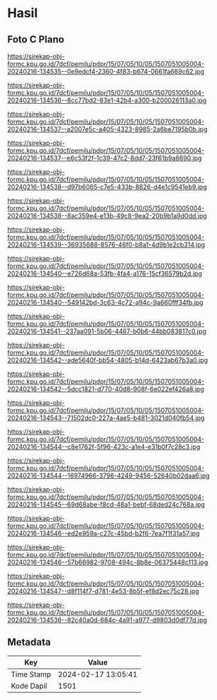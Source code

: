 # Hasil

## Foto C Plano

https://sirekap-obj-formc.kpu.go.id/7dcf/pemilu/pdpr/15/07/05/10/05/1507051005004-20240216-134535--0e9edcf4-2360-4f83-b674-0661fa669c62.jpg

https://sirekap-obj-formc.kpu.go.id/7dcf/pemilu/pdpr/15/07/05/10/05/1507051005004-20240216-134536--8cc77bd2-83e1-42b4-a300-b200026113a0.jpg

https://sirekap-obj-formc.kpu.go.id/7dcf/pemilu/pdpr/15/07/05/10/05/1507051005004-20240216-134537--a2007e5c-a405-4323-8985-2a6be7195b0b.jpg

https://sirekap-obj-formc.kpu.go.id/7dcf/pemilu/pdpr/15/07/05/10/05/1507051005004-20240216-134537--e6c53f2f-1c39-47c2-8dd7-23f61b9a8690.jpg

https://sirekap-obj-formc.kpu.go.id/7dcf/pemilu/pdpr/15/07/05/10/05/1507051005004-20240216-134538--d97b6065-c7e5-433b-8826-d4e1c9541eb9.jpg

https://sirekap-obj-formc.kpu.go.id/7dcf/pemilu/pdpr/15/07/05/10/05/1507051005004-20240216-134538--8ac359e4-e13b-49c8-9ea2-20b9b1a9d0dd.jpg

https://sirekap-obj-formc.kpu.go.id/7dcf/pemilu/pdpr/15/07/05/10/05/1507051005004-20240216-134539--36935688-8576-46f0-b8a1-4d9b1e2cb314.jpg

https://sirekap-obj-formc.kpu.go.id/7dcf/pemilu/pdpr/15/07/05/10/05/1507051005004-20240216-134540--e726d68a-53fb-4fa4-a176-15cf36579b2d.jpg

https://sirekap-obj-formc.kpu.go.id/7dcf/pemilu/pdpr/15/07/05/10/05/1507051005004-20240216-134540--549142bd-3c63-4c72-a94c-9a660fff34fb.jpg

https://sirekap-obj-formc.kpu.go.id/7dcf/pemilu/pdpr/15/07/05/10/05/1507051005004-20240216-134541--237aa091-5b06-4467-b0b6-44bb083817c0.jpg

https://sirekap-obj-formc.kpu.go.id/7dcf/pemilu/pdpr/15/07/05/10/05/1507051005004-20240216-134542--ade5640f-bb54-4805-b14d-6423ab67b3a0.jpg

https://sirekap-obj-formc.kpu.go.id/7dcf/pemilu/pdpr/15/07/05/10/05/1507051005004-20240216-134542--5dcc1821-d770-40d8-908f-6e022ef426a8.jpg

https://sirekap-obj-formc.kpu.go.id/7dcf/pemilu/pdpr/15/07/05/10/05/1507051005004-20240216-134543--71502dc0-227a-4ae5-b481-3021d040fb54.jpg

https://sirekap-obj-formc.kpu.go.id/7dcf/pemilu/pdpr/15/07/05/10/05/1507051005004-20240216-134544--c8e1762f-5f96-423c-a1e4-e31b0f7c28c3.jpg

https://sirekap-obj-formc.kpu.go.id/7dcf/pemilu/pdpr/15/07/05/10/05/1507051005004-20240216-134544--16974966-3796-4249-9456-52640b02daa6.jpg

https://sirekap-obj-formc.kpu.go.id/7dcf/pemilu/pdpr/15/07/05/10/05/1507051005004-20240216-134545--69d68abe-f8cd-48a1-bebf-68ded24c768a.jpg

https://sirekap-obj-formc.kpu.go.id/7dcf/pemilu/pdpr/15/07/05/10/05/1507051005004-20240216-134546--ed2e959a-c27c-45bd-b2f6-7ea7f1f31a57.jpg

https://sirekap-obj-formc.kpu.go.id/7dcf/pemilu/pdpr/15/07/05/10/05/1507051005004-20240216-134546--57b66982-9708-494c-8b8e-06375448c113.jpg

https://sirekap-obj-formc.kpu.go.id/7dcf/pemilu/pdpr/15/07/05/10/05/1507051005004-20240216-134547--d8f114f7-d781-4e53-8b5f-ef8d2ec75c28.jpg

https://sirekap-obj-formc.kpu.go.id/7dcf/pemilu/pdpr/15/07/05/10/05/1507051005004-20240216-134536--82c40a0d-684c-4a91-a977-d9803d0df77d.jpg


## Metadata

| Key        | Value               |
| ---------- | ------------------- |
| Time Stamp | 2024-02-17 13:05:41 |
| Kode Dapil | 1501                |



